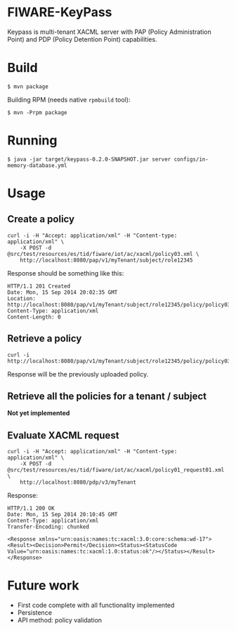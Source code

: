 # FIWARE-KeyPass

Keypass is multi-tenant XACML server with PAP (Policy Administration Point) and
PDP (Policy Detention Point) capabilities.

# Build

```
$ mvn package
```

Building RPM (needs native `rpmbuild` tool):

```
$ mvn -Prpm package
```

# Running

```
$ java -jar target/keypass-0.2.0-SNAPSHOT.jar server configs/in-memory-database.yml
```

# Usage

## Create a policy

```
curl -i -H "Accept: application/xml" -H "Content-type: application/xml" \
    -X POST -d @src/test/resources/es/tid/fiware/iot/ac/xacml/policy03.xml \
    http://localhost:8080/pap/v1/myTenant/subject/role12345
```

Response should be something like this:

```
HTTP/1.1 201 Created
Date: Mon, 15 Sep 2014 20:02:35 GMT
Location: http://localhost:8080/pap/v1/myTenant/subject/role12345/policy/policy03
Content-Type: application/xml
Content-Length: 0
```

## Retrieve a policy

```
curl -i http://localhost:8080/pap/v1/myTenant/subject/role12345/policy/policy03
```

Response will be the previously uploaded policy.

## Retrieve all the policies for a tenant / subject

**Not yet implemented**

## Evaluate XACML request

```
curl -i -H "Accept: application/xml" -H "Content-type: application/xml" \
    -X POST -d @src/test/resources/es/tid/fiware/iot/ac/xacml/policy01_request01.xml \
    http://localhost:8080/pdp/v3/myTenant
```
Response:

```
HTTP/1.1 200 OK
Date: Mon, 15 Sep 2014 20:10:45 GMT
Content-Type: application/xml
Transfer-Encoding: chunked

<Response xmlns="urn:oasis:names:tc:xacml:3.0:core:schema:wd-17"><Result><Decision>Permit</Decision><Status><StatusCode Value="urn:oasis:names:tc:xacml:1.0:status:ok"/></Status></Result></Response>
```

# Future work

* First code complete with all functionality implemented
* Persistence
* API method: policy validation

